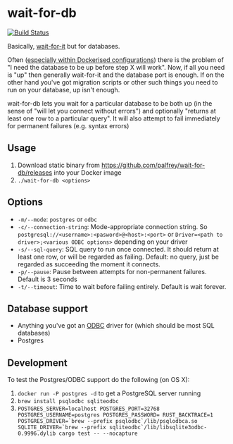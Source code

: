 wait-for-db
===========
[![Build Status](https://travis-ci.com/palfrey/wait-for-db.svg?branch=master)](https://travis-ci.com/palfrey/wait-for-db)

Basically, [wait-for-it](https://github.com/vishnubob/wait-for-it) but for databases.

Often ([especially within Dockerised configurations](https://docs.docker.com/compose/startup-order/)) there is the problem of "I need the database to be up before step X will work". Now, if all you need is "up" then generally wait-for-it and the database port is enough. If on the other hand you've got migration scripts or other such things you need to run on your database, up isn't enough.

wait-for-db lets you wait for a particular database to be both up (in the sense of "will let you connect without errors") and optionally "returns at least one row to a particular query". It will also attempt to fail immediately for permanent failures (e.g. syntax errors)

Usage
-----
1. Download static binary from https://github.com/palfrey/wait-for-db/releases into your Docker image
2. `./wait-for-db <options>`

Options
-------
* `-m/--mode`: `postgres` or `odbc`
* `-c/--connection-string`: Mode-appropriate connection string. So `postgresql://<username>:<pasword>@<host>:<port>` or `Driver=<path to driver>;<various ODBC options>` depending on your driver
* `-s/--sql-query`: SQL query to run once connected. It should return at least one row, or will be regarded as failing. Default: no query, just be regarded as succeeding the moment it connects.
* `-p/--pause`: Pause between attempts for non-permanent failures. Default is 3 seconds
* `-t/--timeout`: Time to wait before failing entirely. Default is wait forever.

Database support
----------------
* Anything you've got an [ODBC](https://en.wikipedia.org/wiki/Open_Database_Connectivity) driver for (which should be most SQL databases)
* Postgres

Development
-----------
To test the Postgres/ODBC support do the following (on OS X):
1. `docker run -P postgres -d` to get a PostgreSQL server running
2. `brew install psqlodbc sqliteodbc`
3. ``POSTGRES_SERVER=localhost POSTGRES_PORT=32768 POSTGRES_USERNAME=postgres POSTGRES_PASSWORD= RUST_BACKTRACE=1 POSTGRES_DRIVER=`brew --prefix psqlodbc`/lib/psqlodbca.so SQLITE_DRIVER=`brew --prefix sqliteodbc`/lib/libsqlite3odbc-0.9996.dylib cargo test -- --nocapture``
